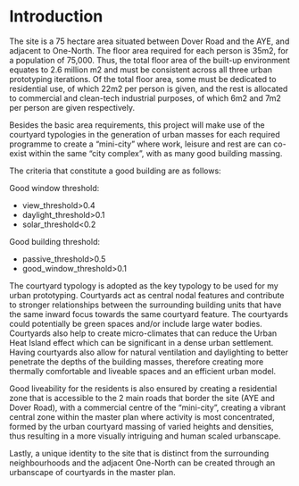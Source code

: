 # Introduction

The site is a 75 hectare area situated between Dover Road and the AYE, and adjacent to One-North. The floor area required for each person is 35m2, for a population of 75,000. Thus, the total floor area of the built-up environment equates to 2.6 million m2 and must be consistent across all three urban prototyping iterations. Of the total floor area, some must be dedicated to residential use, of which 22m2 per person is given, and the rest is allocated to commercial and clean-tech industrial purposes, of which 6m2 and 7m2 per person are given respectively.

Besides the basic area requirements, this project will make use of the courtyard typologies in the generation of urban masses for each required programme to create a “mini-city” where work, leisure and rest are can co-exist within the same “city complex”, with as many good building massing. 

The criteria that constitute a good building are as follows: 

Good window threshold:
* view_threshold>0.4 
* daylight_threshold>0.1 
* 	solar_threshold<0.2 

Good building threshold: 
* passive_threshold>0.5 
*	good_window_threshold>0.1 

The courtyard typology is adopted as the key typology to be used for my urban prototyping. Courtyards act as central nodal features and contribute to stronger relationships between the surrounding building units that have the same inward focus towards the same courtyard feature. The courtyards could potentially be green spaces and/or include large water bodies. Courtyards also help to create micro-climates that can reduce the Urban Heat Island effect which can be significant in a dense urban settlement. Having courtyards also allow for natural ventilation and daylighting to better penetrate the depths of the building masses, therefore creating more thermally comfortable and liveable spaces and an efficient urban model. 

Good liveability for the residents is also ensured by creating a residential zone that is accessible to the 2 main roads that border the site (AYE and Dover Road), with a commercial centre of the “mini-city”, creating a vibrant central zone within the master plan where activity is most concentrated, formed by the urban courtyard massing of varied heights and densities, thus resulting in a more visually intriguing and human scaled urbanscape. 

Lastly, a unique identity to the site that is distinct from the surrounding neighbourhoods and the adjacent One-North can be created through an urbanscape of courtyards in the master plan. 
